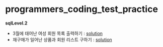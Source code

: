 # programmers_coding_test_practice
**sqlLevel.2**
- 3월에 태어난 여성 회원 목록 출력하기 : [solution](https://github.com/dlrms6172/programmers_coding_test_practice/blob/master/src/programmers/sql/sqlLevel1/print_a_list_of_female_members_born_in_march.sql)
- 재구매가 일어난 상품과 회원 리스트 구하기 : [solution](https://github.com/dlrms6172/programmers_coding_test_practice/blob/master/src/programmers/sql/sqlLevel1/obtain_a_list_of_products_and_members_that_have_been_repurchased.sql)